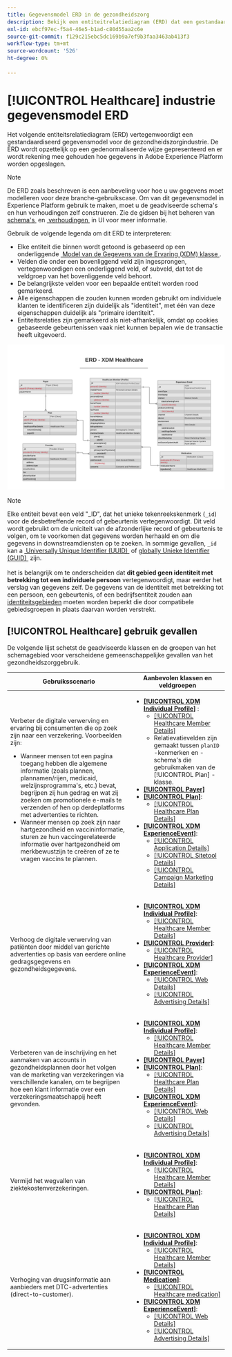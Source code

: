 ```yaml
---
title: Gegevensmodel ERD in de gezondheidszorg
description: Bekijk een entiteitrelatiediagram (ERD) dat een gestandaardiseerd gegevensmodel voor de gezondheidszorgindustrie beschrijft. Dit gegevensmodel is compatibel met het gegevensmodel van de Ervaring (XDM) voor gebruik in Adobe Experience Platform.
exl-id: ebcf97ec-f5a4-46e5-b1ad-c80d55aa2c6e
source-git-commit: f129c215ebc5dc169b9a7ef9b3faa3463ab413f3
workflow-type: tm+mt
source-wordcount: '526'
ht-degree: 0%

---
```


# [!UICONTROL Healthcare] industrie gegevensmodel ERD

Het volgende entiteitsrelatiediagram (ERD) vertegenwoordigt een gestandaardiseerd gegevensmodel voor de gezondheidszorgindustrie. De ERD wordt opzettelijk op een gedenormaliseerde wijze gepresenteerd en er wordt rekening mee gehouden hoe gegevens in Adobe Experience Platform worden opgeslagen.

>[!NOTE]
>
>De ERD zoals beschreven is een aanbeveling voor hoe u uw gegevens moet modelleren voor deze branche-gebruikscase. Om van dit gegevensmodel in Experience Platform gebruik te maken, moet u de geadviseerde schema&#39;s en hun verhoudingen zelf construeren. Zie de gidsen bij het beheren van [&#x200B; schema&#39;s &#x200B;](../../ui/resources/schemas.md) en [&#x200B; verhoudingen &#x200B;](../../tutorials/relationship-ui.md) in UI voor meer informatie.

Gebruik de volgende legenda om dit ERD te interpreteren:

* Elke entiteit die binnen wordt getoond is gebaseerd op een onderliggende [&#x200B; Model van de Gegevens van de Ervaring (XDM) klasse &#x200B;](../composition.md#class).
* Velden die onder een bovenliggend veld zijn ingesprongen, vertegenwoordigen een onderliggend veld, of subveld, dat tot de veldgroep van het bovenliggende veld behoort.
* De belangrijkste velden voor een bepaalde entiteit worden rood gemarkeerd.
* Alle eigenschappen die zouden kunnen worden gebruikt om individuele klanten te identificeren zijn duidelijk als &quot;identiteit&quot;, met één van deze eigenschappen duidelijk als &quot;primaire identiteit&quot;.
* Entiteitsrelaties zijn gemarkeerd als niet-afhankelijk, omdat op cookies gebaseerde gebeurtenissen vaak niet kunnen bepalen wie de transactie heeft uitgevoerd.

![&#x200B; Een voorbeeld ERD voor een model van de de gezondheidszorgindustrie gegevens &#x200B;](../../images/industries/healthcare.png)

>[!NOTE]
>
>Elke entiteit bevat een veld &quot;_ID&quot;, dat het unieke tekenreekskenmerk (`_id`) voor de desbetreffende record of gebeurtenis vertegenwoordigt. Dit veld wordt gebruikt om de uniciteit van de afzonderlijke record of gebeurtenis te volgen, om te voorkomen dat gegevens worden herhaald en om die gegevens in downstreamdiensten op te zoeken. In sommige gevallen, `_id` kan a [&#x200B; Universally Unique Identifier (UUID) &#x200B;](https://tools.ietf.org/html/rfc4122) of [&#x200B; globally Unieke Identifier (GUID) &#x200B;](https://docs.microsoft.com/en-us/dotnet/api/system.guid?view=net-5.0) zijn.<br><br> het is belangrijk om te onderscheiden dat **dit gebied geen identiteit met betrekking tot een individuele persoon** vertegenwoordigt, maar eerder het verslag van gegevens zelf. De gegevens van de identiteit met betrekking tot een persoon, een gebeurtenis, of een bedrijfsentiteit zouden aan [&#x200B; identiteitsgebieden &#x200B;](../composition.md#identity) moeten worden beperkt die door compatibele gebiedsgroepen in plaats daarvan worden verstrekt.

## [!UICONTROL Healthcare] gebruik gevallen

De volgende lijst schetst de geadviseerde klassen en de groepen van het schemagebied voor verscheidene gemeenschappelijke gevallen van het gezondheidszorggebruik.

| Gebruiksscenario | Aanbevolen klassen en veldgroepen |
| --- | --- |
| Verbeter de digitale verwerving en ervaring bij consumenten die op zoek zijn naar een verzekering. Voorbeelden zijn: <ul><li>Wanneer mensen tot een pagina toegang hebben die algemene informatie (zoals plannen, plannamen/rijen, medicaid, welzijnsprogramma&#39;s, etc.) bevat, begrijpen zij hun gedrag en wat zij zoeken om promotionele e-mails te verzenden of hen op derdeplatforms met advertenties te richten.</li><li>Wanneer mensen op zoek zijn naar hartgezondheid en vaccininformatie, sturen ze hun vaccingerelateerde informatie over hartgezondheid om merkbewustzijn te creëren of ze te vragen vaccins te plannen.</li></ul> | <ul><li>**[[!UICONTROL XDM Individual Profile]](../../classes/individual-profile.md)** :<ul><li>[[!UICONTROL Healthcare Member Details]](../../field-groups/profile/healthcare-member-details.md)</li><li>Relatievatievelden zijn gemaakt tussen `planID` -kenmerken en -schema&#39;s die gebruikmaken van de [!UICONTROL Plan] -klasse.</li></ul></li><li>**[[!UICONTROL Payer]](../../classes/payer.md)**</li><li>**[[!UICONTROL Plan]](../../classes/plan.md)**:<ul><li>[[!UICONTROL Healthcare Plan Details]](../../field-groups/plan/healthcare-plan-details.md)</li></ul></li><li>**[[!UICONTROL XDM ExperienceEvent]](../../classes/experienceevent.md)**:<ul><li>[[!UICONTROL Application Details]](../../field-groups/event/application-details.md)</li><li>[[!UICONTROL Sitetool Details]](../../field-groups/event/sitetool-details.md)</li><li>[[!UICONTROL &#x200B; Campaign Marketing Details]](../../field-groups/event/campaign-marketing-details.md)</li></ul></li></ul> |
| Verhoog de digitale verwerving van patiënten door middel van gerichte advertenties op basis van eerdere online gedragsgegevens en gezondheidsgegevens. | <ul><li>**[[!UICONTROL XDM Individual Profile]](../../classes/individual-profile.md)**:<ul><li>[[!UICONTROL Healthcare Member Details]](../../field-groups/profile/healthcare-member-details.md)</li></ul></li><li>**[[!UICONTROL Provider]](../../classes/provider.md)**:<ul><li>[[!UICONTROL Healthcare Provider]](../../field-groups/provider/healthcare-provider.md)</li></ul></li><li>**[[!UICONTROL XDM ExperienceEvent]](../../classes/experienceevent.md)**:<ul><li>[[!UICONTROL Web Details]](../../field-groups/event/web-details.md)</li><li>[[!UICONTROL Advertising Details]](../../field-groups/event/advertising-details.md)</li></ul></li></ul> |
| Verbeteren van de inschrijving en het aanmaken van accounts in gezondheidsplannen door het volgen van de marketing van verzekeringen via verschillende kanalen, om te begrijpen hoe een klant informatie over een verzekeringsmaatschappij heeft gevonden. | <ul><li>**[[!UICONTROL XDM Individual Profile]](../../classes/individual-profile.md)**:<ul><li>[[!UICONTROL Healthcare Member Details]](../../field-groups/profile/healthcare-member-details.md)</li></ul></li><li>**[[!UICONTROL Payer]](../../classes/payer.md)**</li><li>**[[!UICONTROL Plan]](../../classes/plan.md)**:<ul><li>[[!UICONTROL Healthcare Plan Details]](../../field-groups/plan/healthcare-plan-details.md)</li></ul></li><li>**[[!UICONTROL XDM ExperienceEvent]](../../classes/experienceevent.md)**:<ul><li>[[!UICONTROL Web Details]](../../field-groups/event/web-details.md)</li><li>[[!UICONTROL Advertising Details]](../../field-groups/event/advertising-details.md)</li></ul></li></ul> |
| Vermijd het wegvallen van ziektekostenverzekeringen. | <ul><li>**[[!UICONTROL XDM Individual Profile]](../../classes/individual-profile.md)**:<ul><li>[[!UICONTROL Healthcare Member Details]](../../field-groups/profile/healthcare-member-details.md)</li></ul></li><li>**[[!UICONTROL Plan]](../../classes/plan.md)**:<ul><li>[[!UICONTROL Healthcare Plan Details]](../../field-groups/plan/healthcare-plan-details.md)</li></ul></li></ul> |
| Verhoging van drugsinformatie aan aanbieders met DTC-advertenties (direct-to-customer). | <ul><li>**[[!UICONTROL XDM Individual Profile]](../../classes/individual-profile.md)**:<ul><li>[[!UICONTROL Healthcare Member Details]](../../field-groups/profile/healthcare-member-details.md)</li></ul></li><li>**[[!UICONTROL Medication]](../../classes/medication.md)**:<ul><li>[[!UICONTROL Healthcare medication]](../../field-groups/medication/healthcare-medication.md)</li></ul></li><li>**[[!UICONTROL XDM ExperienceEvent]](../../classes/experienceevent.md)**:<ul><li>[[!UICONTROL Web Details]](../../field-groups/event/web-details.md)</li><li>[[!UICONTROL Advertising Details]](../../field-groups/event/advertising-details.md)</li></ul></li></ul> |

